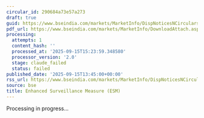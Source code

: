 ```yaml
---
circular_id: 290684a73e57a273
draft: true
guid: https://www.bseindia.com/markets/MarketInfo/DispNoticesNCirculars.aspx?Noticeid={F24EA112-2DD7-45FC-8E39-5F2EF3EC20D9}&noticeno=20250915-63&dt=09/15/2025&icount=63&totcount=66&flag=0
pdf_url: https://www.bseindia.com/markets/MarketInfo/DownloadAttach.aspx?id=20250915-63&attachedId=06640e14-4681-4da0-b60c-85fe79b7c2c8
processing:
  attempts: 1
  content_hash: ''
  processed_at: '2025-09-15T15:23:59.348580'
  processor_version: '2.0'
  stage: claude_failed
  status: failed
published_date: '2025-09-15T13:45:00+00:00'
rss_url: https://www.bseindia.com/markets/MarketInfo/DispNoticesNCirculars.aspx?Noticeid={F24EA112-2DD7-45FC-8E39-5F2EF3EC20D9}&noticeno=20250915-63&dt=09/15/2025&icount=63&totcount=66&flag=0
source: bse
title: Enhanced Surveillance Measure (ESM)
---
```


Processing in progress...